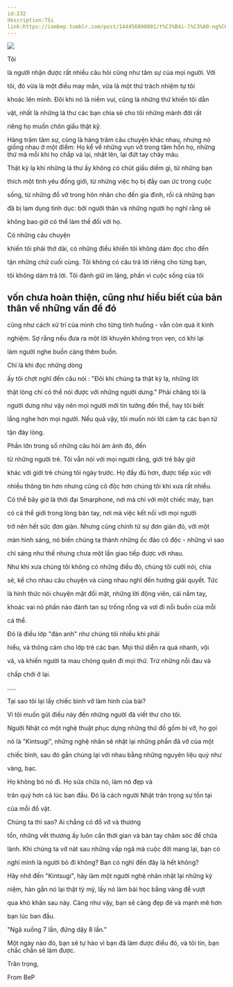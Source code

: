 ```yaml
---
id:232
description:Tôi
link:https://iambep.tumblr.com/post/144456890001/t%C3%B4i-l%C3%A0-ng%C6%B0%E1%BB%9Di-nh%E1%BA%ADn-%C4%91%C6%B0%E1%BB%A3c-r%E1%BA%A5t-nhi%E1%BB%81u-c%C3%A2u-h%E1%BB%8Fi-c%C5%A9ng-nh%C6%B0
---
```


![](https://64.media.tumblr.com/11d7dc46d2892e9d4e748dd1d3f6010d/tumblr_o7a204obAN1u3a9rjo1_1280.jpg)

Tôi

là người nhận được rất nhiều câu hỏi cũng như tâm sự của mọi người. Với

tôi, đó vừa là một điều may mắn, vừa là một thứ trách nhiệm tự tôi

khoác lên mình. Đôi khi nó là niềm vui, cũng là những thứ khiến tôi dằn

vặt, nhất là những lá thư các bạn chia sẻ cho tôi những mảnh đời rất

riêng họ muốn chôn giấu thật kỹ.

Hàng trăm tâm sự, cũng là hàng trăm câu chuyện khác nhau, nhưng nó giống
nhau ở một điểm: Họ kể về những vụn vỡ trong tâm hồn họ, những thứ mà mỗi
khi họ chắp vá lại, nhặt lên, lại đứt tay chảy máu.

Thật kỳ lạ khi những lá thư ấy không có chút giấu diếm gì, từ những bạn

thích một tình yêu đồng giới, từ những việc họ bị đầy oan ức trong cuộc

sống, từ những đổ vỡ trong hôn nhân cho đến gia đình, rồi cả những bạn

đã bị lạm dụng tình dục: bởi người thân và những người họ nghĩ rằng sẽ

không bao giờ có thể làm thế đối với họ.

Có những câu chuyện

khiến tôi phải thở dài, có những điều khiến tôi không dám đọc cho đến

tận những chữ cuối cùng. Tôi không có câu trả lời riêng cho từng bạn,

tôi không dám trả lời. Tôi đành giữ im lặng, phần vì cuộc sống của tôi

vốn chưa hoàn thiện, cũng như hiểu biết của bản thân về những vấn đề đó
-

cũng như cách xử trí của mình cho từng tình huống - vẫn còn quá ít kinh

nghiệm. Sợ rằng nếu đưa ra một lời khuyên không trọn vẹn, có khi lại

làm người nghe buồn càng thêm buồn.

Chỉ là khi đọc những dòng

ấy tôi chợt nghĩ đến câu nói : "Đôi khi chúng ta thật kỳ lạ, những lời

thật lòng chỉ có thể nói được với những người dưng." Phải chăng tôi là

người dưng như vậy nên mọi người mới tin tưởng đến thế, hay tôi biết

lắng nghe hơn mọi người. Nếu quả vậy, tôi muốn nói lời cảm tạ các bạn từ

tận đáy lòng.

Phần lớn trong số những câu hỏi ám ảnh đó, đến

từ những người trẻ. Tôi vẫn nói với mọi người rằng, giới trẻ bây giờ

khác với giới trẻ chúng tôi ngày trước. Họ đầy đủ hơn, được tiếp xúc với

nhiều thông tin hơn nhưng cũng cô độc hơn chúng tôi khi xưa rất nhiều.

Có thể bây giờ là thời đại Smarphone, nơi mà chỉ với một chiếc máy, bạn

có cả thế giới trong lòng bàn tay, nơi mà việc kết nối với mọi người

trở nên hết sức đơn giản. Nhưng cũng chính từ sự đơn giản đó, với một

màn hình sáng, nó biến chúng ta thành những ốc đảo cô độc - những vì sao

chỉ sáng như thế nhưng chưa một lần giao tiếp được với nhau.

Như khi xưa chúng tôi không có những điều đó, chúng tôi cười nói, chia

sẻ, kể cho nhau câu chuyện và cùng nhau nghĩ đến hướng giải quyết. Tức

là hình thức nói chuyện mặt đối mặt, những lời động viên, cái nắm tay,

khoác vai nó phần nào đánh tan sự trống rỗng và vơi đi nỗi buồn của mỗi

cá thể.

Đó là điều lớp "đàn anh" như chúng tôi nhiều khi phải

hiểu, và thông cảm cho lớp trẻ các bạn. Mọi thứ diễn ra quá nhanh, vội

vã, và khiến người ta mau chóng quên đi mọi thứ. Trừ những nỗi đau và

chấp chới ở lại.

.....

Tại sao tôi lại lấy chiếc bình vỡ làm hình của bài?

Vì tôi muốn gửi điều này đến những người đã viết thư cho tôi.

Người Nhật có một nghệ thuật phục dựng những thứ đồ gốm bị vỡ, họ gọi

nó là "Kintsugi", những nghệ nhân sẽ nhặt lại những phần đã vỡ của một

chiếc bình, sau đó gắn chúng lại với nhau bằng những nguyên liệu quý như

vàng, bạc.

Họ không bỏ nó đi. Họ sửa chữa nó, làm nó đẹp và

trân quý hơn cả lúc ban đầu. Đó là cách người Nhật trân trọng sự tồn tại

của mỗi đồ vật.

Chúng ta thì sao? Ai chẳng có đổ vỡ và thương

tổn, những vết thương ấy luôn cần thời gian và bàn tay chăm sóc để chữa

lành. Khi chúng ta vỡ nát sau những vấp ngã mà cuộc đời mang lại, bạn có

nghĩ mình là người bỏ đi không? Bạn có nghĩ đến đây là hết không?

Hãy nhớ đến "Kintsugi", hãy làm một người nghệ nhân nhặt lại những kỷ

niệm, hàn gắn nó lại thật tỷ mỷ, lấy nó làm bài học bằng vàng để vượt

qua khó khăn sau này. Càng như vậy, bạn sẽ càng đẹp đẽ và mạnh mẽ hơn

bạn lúc ban đầu.

"Ngã xuống 7 lần, đứng dậy 8 lần."

Một ngày nào đó, bạn sẽ tự hào vì bạn đã làm được điều đó, và tôi tin, bạn
chắc chắn sẽ làm được.

Trân trọng,

From BeP